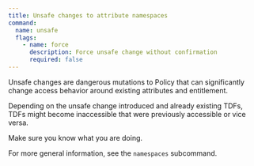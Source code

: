 ```yaml
---
title: Unsafe changes to attribute namespaces
command:
  name: unsafe
  flags:
    - name: force
      description: Force unsafe change without confirmation
      required: false
---
```


Unsafe changes are dangerous mutations to Policy that can significantly change access behavior around existing attributes
and entitlement.

Depending on the unsafe change introduced and already existing TDFs, TDFs might become inaccessible that were previously
accessible or vice versa.

Make sure you know what you are doing.

For more general information, see the `namespaces` subcommand.
